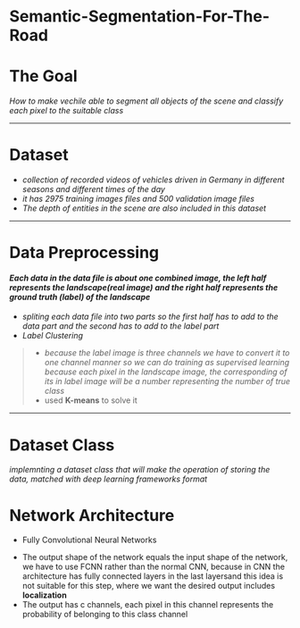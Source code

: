 # Semantic-Segmentation-For-The-Road

# The Goal
*How to make vechile able to segment all objects of
the scene and classify each pixel to the suitable class*
*****
# Dataset

- *collection of recorded videos of vehicles driven in Germany in
different seasons and different times of the day*
- *it has 2975 training images files and 500 validation image files*
- *The depth of entities in the scene are also included in this dataset* 
*****

# Data Preprocessing 

#### *Each data in the data file is about one combined image, the left half represents the landscape(real image) and the right half represents the ground truth (label) of the landscape*

* *spliting each data file into two parts so the first half has to add to the data
part and the second has to add to the label part*
* *Label Clustering*
> - *because the label image is three channels we have to convert it to one channel
> manner so we can do training as supervised learning because each pixel in the
> landscape image, the corresponding of its in label image will be a number representing
> the number of true class*
> - used **K-means** to solve it
*****

# Dataset Class 
*implemnting a dataset class that will make the operation of storing the data, matched
with deep learning frameworks format*

# Network Architecture
* Fully Convolutional Neural Networks
- The output shape of the network equals the input shape of the
network, we have to use FCNN rather than the normal CNN, because in CNN the
architecture has fully connected layers in the last layersand this idea is not suitable for
this step, where we want the desired output includes **localization**
- The output has c channels, each pixel in this channel represents the probability of
belonging to this class channel



